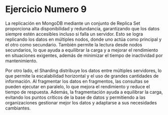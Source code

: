 # Ejercicio Numero 9

La replicación en MongoDB mediante un conjunto de Replica Set proporciona alta disponibilidad y redundancia, garantizando que los datos siempre estén accesibles incluso si falla un servidor. Esto se logra replicando los datos en múltiples nodos, donde uno actúa como principal y el otro como secundario. También permite la lectura desde nodos secundarios, lo que ayuda a equilibrar la carga y a mejorar el rendimiento en situaciones exigentes, además de minimizar el tiempo de inactividad por mantenimiento.

Por otro lado, el Sharding distribuye los datos entre múltiples servidores, lo que permite la escalabilidad horizontal y el uso de grandes cantidades de información. Al fragmentar los datos en fragmentos, las consultas se pueden ejecutar en paralelo, lo que mejora el rendimiento y reduce el tiempo de respuesta. Además, la fragmentación ayuda a equilibrar la carga, evitando los puntos críticos de la base de datos y permitiendo a las organizaciones gestionar mejor los datos y adaptarse a sus necesidades cambiantes.